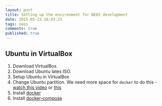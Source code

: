 ```yaml
---
layout: post
title: Setting up the environment for NEOS development
date: 2015-05-15 16:43:23
tags: neos
comments: true
published: true
---
```


## Ubuntu in VirtualBox

1. Download VirtualBox.
2. Download Ubuntu lates ISO.
3. Setup Ubuntu in VirtualBox
4. Change Ubuntu partition. We need more space for `docker` 
   to do this - [watch this video](http://www.youtube.com/watch?v=r_UyKufXR3c)
   or [this](http://www.youtube.com/watch?v=ikSIDI535L0)
5. Install [docker](https://docs.docker.com/installation/ubuntulinux/)
6. Install [docker-compose](https://docs.docker.com/compose/install/)